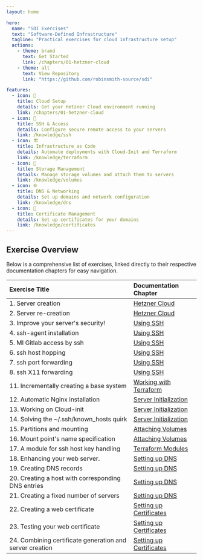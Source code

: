 ```yaml
---
layout: home

hero:
  name: "SDI Exercises"
  text: "Software-Defined Infrastructure"
  tagline: "Practical exercises for cloud infrastructure setup"
  actions:
    - theme: brand
      text: Get Started
      link: /chapters/01-hetzner-cloud
    - theme: alt
      text: View Repository
      link: "https://github.com/robinsmith-source/sdi"

features:
  - icon: 🚀
    title: Cloud Setup
    details: Get your Hetzner Cloud environment running
    link: /chapters/01-hetzner-cloud
  - icon: 🔐
    title: SSH & Access
    details: Configure secure remote access to your servers
    link: /knowledge/ssh
  - icon: 🏗️
    title: Infrastructure as Code
    details: Automate deployments with Cloud-Init and Terraform
    link: /knowledge/terraform
  - icon: 💾
    title: Storage Management
    details: Manage storage volumes and attach them to servers
    link: /knowledge/volumes
  - icon: 🌐
    title: DNS & Networking
    details: Set up domains and network configuration
    link: /knowledge/dns
  - icon: 📜
    title: Certificate Management
    details: Set up certificates for your domains
    link: /knowledge/certificates
---
```


## Exercise Overview

Below is a comprehensive list of exercises, linked directly to their respective documentation chapters for easy navigation.

| Exercise Title                                           | Documentation Chapter                                                        |
|:---------------------------------------------------------|:-----------------------------------------------------------------------------|
| 1. Server creation                                       | [Hetzner Cloud](./chapters/01-hetzner-cloud#exercise-1)                      |
| 2. Server re-creation                                    | [Hetzner Cloud](./chapters/01-hetzner-cloud#exercise-2)                      |
| 3. Improve your server's security!                       | [Using SSH](./chapters/02-using-ssh#exercise-3)                              |
| 4. ssh-agent installation                                | [Using SSH](./chapters/02-using-ssh#exercise-4)                              |
| 5. MI Gitlab access by ssh                               | [Using SSH](./chapters/02-using-ssh#exercise-5)                              |
| 6. ssh host hopping                                      | [Using SSH](./chapters/02-using-ssh#exercise-6)                              |
| 7. ssh port forwarding                                   | [Using SSH](./chapters/02-using-ssh#exercise-7)                              |
| 8. ssh X11 forwarding                                    | [Using SSH](./chapters/02-using-ssh#exercise-8)                              |
| 11. Incrementally creating a base system                 | [Working with Terraform](./chapters/03-working-with-terraform#exercise-11)   |
| 12. Automatic Nginx installation                         | [Server Initialization](./chapters/04-server-initialization#exercise-12)     |
| 13. Working on Cloud-init                                | [Server Initialization](./chapters/04-server-initialization#exercise-13)     |
| 14. Solving the ~/.ssh/known_hosts quirk                 | [Server Initialization](./chapters/04-server-initialization#exercise-14)     |
| 15. Partitions and mounting                              | [Attaching Volumes](./chapters/05-attaching-volumes#exercise-15)             |
| 16. Mount point's name specification                     | [Attaching Volumes](./chapters/05-attaching-volumes#exercise-16)             |
| 17. A module for ssh host key handling                   | [Terraform Modules](./chapters/06-terraform-modules#exercise-17)             |
| 18. Enhancing your web server.                           | [Setting up DNS](./chapters/07-setting-up-dns#exercise-18)                   |
| 19. Creating DNS records                                 | [Setting up DNS](./chapters/07-setting-up-dns#exercise-19)                   |
| 20. Creating a host with corresponding DNS entries       | [Setting up DNS](./chapters/07-setting-up-dns#exercise-20)                   |
| 21. Creating a fixed number of servers                   | [Setting up DNS](./chapters/07-setting-up-dns#exercise-21)                   |
| 22. Creating a web certificate                           | [Setting up Certificates](./chapters/08-setting-up-certificates#exercise-22) |
| 23. Testing your web certificate                         | [Setting up Certificates](./chapters/08-setting-up-certificates#exercise-23) |
| 24. Combining certificate generation and server creation | [Setting up Certificates](./chapters/08-setting-up-certificates#exercise-24) |
